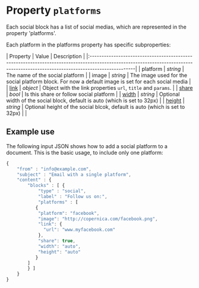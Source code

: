 # Property `platforms`

Each social block has a list of social medias, which are represented in the property 'platforms'.

Each platform in the platforms property has specific subproperties:

| Property | Value | Description                                                                                                                                                 |
|:-------------------------------------------------------------------------------------------------------------------------------------------------------------------------------|
| platform | _string_ | The name of the social platform                                                                               |
| image | _string_ | The image used for the social platform block. For now a default image is set for each social media                                                                         |
| [link](copernica-docs:ResponsiveEmail/json/property-link) | _object_ | Object with the link properties `url`, `title` and `params`.                                            |
| [share](copernica-docs:ResponsiveEmail/json/property-social-share) | _bool_ | Is this share or follow social platform                               |
| [width](copernica-docs:ResponsiveEmail/json/property-social-width) | _string_ | Optional width of the social block, default is auto (which is set to 32px)                                                    |
| [height](copernica-docs:ResponsiveEmail/json/property-social-height) | _string_ | Optional height of the social blcok, default is auto (which is set to 32px)              |                                                              |
 
## Example use

The following input JSON shows how to add a social platform to a document. This is
the basic usage, to include only one platform:

```javascript
{
    "from" : "info@example.com",
    "subject" : "Email with a single platform",
    "content" : {
        "blocks" : [ {
            "type" : "social",
            "label" : "Follow us on:",
            "platforms" : [
	       {
		    "platform": "facebook",
		    "image": "http://copernica.com/facebook.png",
		    "link": {
		      "url": "www.myfacebook.com"
		    },
		    "share": true,
		    "width": "auto",
		    "height": "auto"
	       }
	    ]
        } ]
    }
}
```
